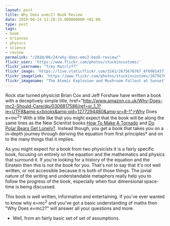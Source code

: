 ```yaml
---
layout: post
title: Why Does e=mc2? Book Review
date: 2010-06-24 13:20:19.000000000 +01:00
type: post
tags:
- book
- briancox
- physics
- science
- review
permalink: "/2010/06/24/why-does-emc2-book-review/"
flickr_user: 'https://www.flickr.com/photos/stuckincustoms/'
flickr_username: "Trey Ratcliff"
flickr_image: 'https://live.staticflickr.com/3141/2675676767_8f6981437f_w.jpg'
flickr_imagelink: 'https://www.flickr.com/photos/stuckincustoms/2675676767/'
flickr_imagename: "The Atomic Explosion and Mushroom Fallout at Sunset"
---
```

Rock star turned physicist Brian Cox and Jeff Forshaw have written a book with a deceptively simple title,  href="http://www.amazon.co.uk/Why-Does-mc2-Should-Care/dp/0306817586/ref=sr_1_1?ie=UTF8&amp;s=books&amp;qid=1277294480&amp;sr=8-1">Why Does e=mc<sup>2</sup>?</a> With a title like that you might expect that the book will be along the same lines as the New Scientist books [How To Make A Tornado](http://www.amazon.co.uk/How-Make-Tornado-wonderful-scientists/dp/1846682878/ref=sr_1_1?ie=UTF8&amp;s=books&amp;qid=1277294715&amp;sr=1-1) and [Do Polar Bears Get Lonely?](http://www.amazon.co.uk/Polar-Bears-Get-Lonely-Intriguing/dp/1846681308/ref=sr_1_2?ie=UTF8&amp;s=books&amp;qid=1277294715&amp;sr=1-2). Instead though, you get a book that takes you on a in-depth journey through deriving the equation from first principles* and on to the many things that it implies.

As you might expect for a book from two physicists it is a fairly specific book, focusing on entirely on the equation and the mathematics and physics that surround it. If you're looking for a history of the equation and the Einstein then this is not the book for you. That's not to say that it's not well written, or not accessible because it is both of those things. The jovial nature of the writing and understandable metaphors really help you to follow the progress of the book, especially when four dimensional space-time is being discussed.

This book is well written, informative and entertaining. If you've ever wanted to know why e=mc<sup>2</sup> and you've got a basic understanding of maths then "Why Does e=mc2?" will answer all your questions and more.

* Well, from an fairly basic set of set of assumptions.
